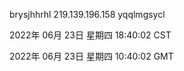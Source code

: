 brysjhhrhl 219.139.196.158 yqqlmgsycl

2022年 06月 23日 星期四 18:40:02 CST

2022年 06月 23日 星期四 10:40:02 GMT
